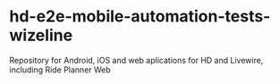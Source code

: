 # hd-e2e-mobile-automation-tests-wizeline
Repository for Android, iOS and web aplications for HD and Livewire, including Ride Planner Web
